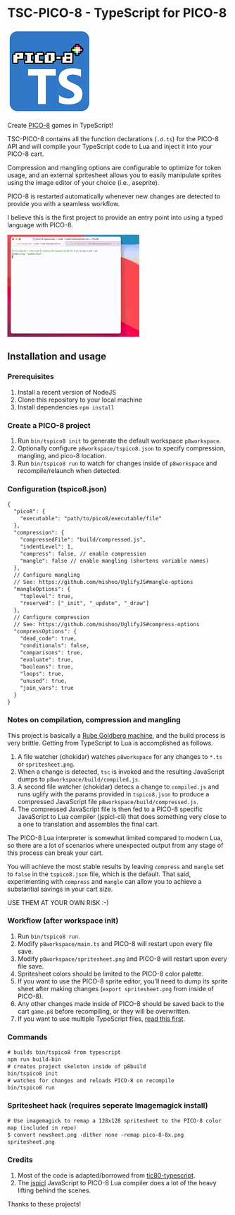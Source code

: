# TSC-PICO-8 - TypeScript for PICO-8

![](pico8.png)

Create [PICO-8](https://www.lexaloffle.com/pico-8.php) games in TypeScript!

TSC-PICO-8 contains all the function declarations (`.d.ts`) for the PICO-8 API
and will compile your TypeScript code to Lua and inject it into your PICO-8 cart.

Compression and mangling options are configurable to optimize for token usage, and
an external spritesheet allows you to easily manipulate sprites using the image
editor of your choice (i.e., aseprite).

PICO-8 is restarted automatically whenever new changes are detected to provide you
with a seamless workflow.

I believe this is the first project to provide an entry point into
using a typed language with PICO-8.

![](demo.gif)

## Installation and usage

### Prerequisites

1. Install a recent version of NodeJS
2. Clone this repository to your local machine
3. Install dependencies `npm install`

### Create a PICO-8 project

1. Run `bin/tspico8 init` to generate the default workspace `p8workspace`.
2. Optionally configure `p8workspace/tspico8.json` to specify compression, mangling, and pico-8 location.
3. Run `bin/tspico8 run` to watch for changes inside of `p8workspace` and recompile/relaunch when detected.

### Configuration (tspico8.json)

```
{
  "pico8": {
    "executable": "path/to/pico8/executable/file"
  },
  "compression": { 
    "compressedFile": "build/compressed.js",
    "indentLevel": 1,
    "compress": false, // enable compression
    "mangle": false // enable mangling (shortens variable names)
  },
  // Configure mangling
  // See: https://github.com/mishoo/UglifyJS#mangle-options
  "mangleOptions": {
    "toplevel": true,
    "reserved": ["_init", "_update", "_draw"]
  },
  // Configure compression
  // See: https://github.com/mishoo/UglifyJS#compress-options
  "compressOptions": {
    "dead_code": true,
    "conditionals": false,
    "comparisons": true,
    "evaluate": true,
    "booleans": true,
    "loops": true,
    "unused": true,
    "join_vars": true
  }
}
```

### Notes on compilation, compression and mangling

This project is basically a [Rube Goldberg machine](https://en.wikipedia.org/wiki/Rube_Goldberg_machine), and the build process is very brittle. Getting from TypeScript to
Lua is accomplished as follows.

1. A file watcher (chokidar) watches `p8workspace` for any changes to `*.ts` or `spritesheet.png`.
2. When a change is detected, `tsc` is invoked and the resulting JavaScript dumps to `p8workspace/build/compiled.js`.
3. A second file watcher (chokidar) detecs a change to `compiled.js` and runs uglify with the params
provided in `tspico8.json` to produce a compressed JavaScript file `p8workspace/build/compressed.js`.
4. The compressed JavaScript file is then fed to a PICO-8 specific JavaScript to Lua compiler (jspicl-cli) that does something very close to a one to translation and assembles the final cart.

The PICO-8 Lua interpreter is somewhat limited compared to modern Lua, so there are a lot of
scenarios where unexpected output from any stage of this process can break your cart.

You will achieve the most stable results by leaving `compress` and `mangle` set to `false` in the
`tspico8.json` file, which is the default. That said, experimenting with `compress` and `mangle`
can allow you to achieve a substantial savings in your cart size.

USE THEM AT YOUR OWN RISK :-)

### Workflow (after workspace init)

1. Run `bin/tspico8 run`.
2. Modify `p8workspace/main.ts` and PICO-8 will restart upon every file save.
3. Modify `p8workspace/spritesheet.png` and PICO-8 will restart upon every file save.
4. Spritesheet colors should be limited to the PICO-8 color palette.
5. If you want to use the PICO-8 sprite editor, you'll need to dump its sprite sheet after
making changes (`export spritesheet.png` from inside of PICO-8).
6. Any other changes made inside of PICO-8 should be saved back to the cart `game.p8` before
recompiling, or they will be overwritten.
7. If you want to use multiple TypeScript files, [read this first](https://github.com/scambier/tic80-typescript/issues/9).

### Commands

    # builds bin/tspico8 from typescript
    npm run build-bin
    # creates project skeleton inside of p8build
    bin/tspico8 init
    # watches for changes and reloads PICO-8 on recompile
    bin/tspico8 run

### Spritesheet hack (requires seperate Imagemagick install)
    # Use imagemagick to remap a 128x128 spritesheet to the PICO-8 color map (included in repo)
    $ convert newsheet.png -dither none -remap pico-8-8x.png spritesheet.png

### Credits

1. Most of the code is adapted/borrowed from [tic80-typescript](https://github.com/scambier/tic80-typescript).
2. The [jspicl](https://github.com/jspicl/jspicl) JavaScript to PICO-8 Lua compiler does a lot of
the heavy lifting behind the scenes.

Thanks to these projects!
